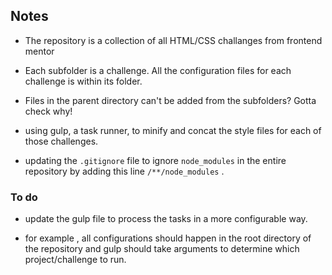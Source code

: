 ## Notes

- The repository is a collection of all HTML/CSS challanges from frontend mentor

- Each subfolder is a challenge. All the configuration files for each challenge is within its folder.

- Files in the parent directory can't be added from the subfolders? Gotta check why!

- using gulp, a task runner, to minify and concat the style files for each of those challenges.

- updating the `.gitignore` file to ignore `node_modules` in the entire repository by adding this line  `/**/node_modules` .

### To do

- update the gulp file to process the tasks in a more configurable way.

- for example , all configurations should happen in the root directory of the repository and gulp should take arguments to determine which project/challenge to run.